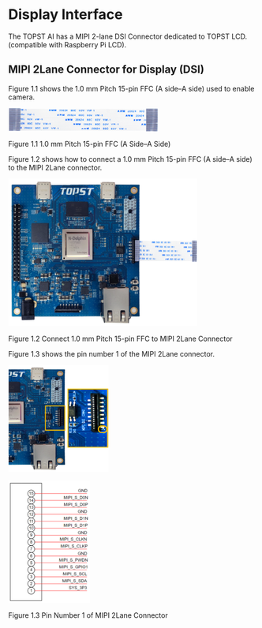 ﻿# Display Interface

The TOPST AI has a MIPI 2-lane DSI Connector dedicated to TOPST LCD.
(compatible with Raspberry Pi LCD).

## MIPI 2Lane Connector for Display (DSI)

Figure 1.1 shows the 1.0 mm Pitch 15-pin FFC (A side–A side) used to
enable camera.

<img src="https://github.com/topst-development/Documentation/blob/main/TOPST-AI/Hardware/media/4. Display.image1.png"
style="width:3.15625in;height:0.49444in" />

Figure 1.1 1.0 mm Pitch 15-pin FFC (A Side–A Side)

Figure 1.2 shows how to connect a 1.0 mm Pitch 15-pin FFC (A side–A
side) to the MIPI 2Lane connector.

<img src="https://github.com/topst-development/Documentation/blob/main/TOPST-AI/Hardware/media/4. Display.image2.png"
style="width:3.99296in;height:3.11502in" />

Figure 1.2 Connect 1.0 mm Pitch 15-pin FFC to MIPI 2Lane Connector

Figure 1.3 shows the pin number 1 of the MIPI 2Lane connector.

<img src="https://github.com/topst-development/Documentation/blob/main/TOPST-AI/Hardware/media/4. Display.image3.png"
style="width:2.11458in;height:2.25515in" />

<img src="https://github.com/topst-development/Documentation/blob/main/TOPST-AI/Hardware/media/4. Display.image4.png"
style="width:1.72917in;height:2.58728in" />

Figure 1.3 Pin Number 1 of MIPI 2Lane Connector

## 
